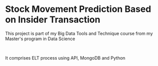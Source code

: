 # Stock Movement Prediction Based on Insider Transaction
<p>This project is part of my Big Data Tools and Technique course from my Master's program in Data Science</p>
<br>
<p>It comprises ELT process using API, MongoDB and Python</p>
